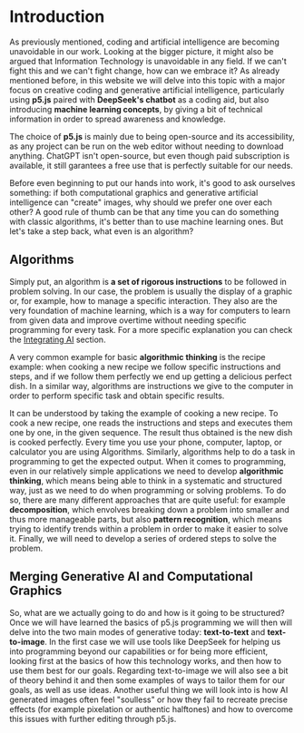 # Introduction

As previously mentioned, coding and artificial intelligence are becoming unavoidable in our work. Looking at the bigger picture, it might also be argued that Information Technology is unavoidable in any field. If we can't fight this and we can't fight change, how can we embrace it? As already mentioned before, in this website we will delve into this topic with a major focus on creative coding and generative artificial intelligence, particularly using **p5.js** paired with **DeepSeek's chatbot** as a coding aid, but also introducing **machine learning concepts**, by giving a bit of technical information in order to spread awareness and knowledge.

The choice of **p5.js** is mainly due to being open-source and its accessibility, as any project can be run on the web editor without needing to download anything. ChatGPT isn't open-source, but even though paid subscription is available, it still garantees a free use that is perfectly suitable for our needs.

Before even beginning to put our hands into work, it's good to ask ourselves something: if both computational graphics and generative artificial intelligence can "create" images, why should we prefer one over each other? A good rule of thumb can be that any time you can do something with classic algorithms, it's better than to use machine learning ones. But let's take a step back, what even is an algorithm?

## Algorithms

Simply put, an algorithm is **a set of rigorous instructions** to be followed in problem solving. In our case, the problem is usually the display of a graphic or, for example, how to manage a specific interaction. They also are the very foundation of machine learning, which is a way for computers to learn from given data and improve overtime without needing specific programming for every task. For a more specific explanation you can check the [Integrating AI](integratingAI.md) section.

A very common example for basic **algorithmic thinking** is the recipe example: when cooking a new recipe we follow specific instructions and steps, and if we follow them perfectly we end up getting a delicious perfect dish. In a similar way, algorithms are instructions we give to the computer in order to perform specific task and obtain specific results. 

It can be understood by taking the example of cooking a new recipe. To cook a new recipe, one reads the instructions and steps and executes them one by one, in the given sequence. The result thus obtained is the new dish is cooked perfectly. Every time you use your phone, computer, laptop, or calculator you are using Algorithms. Similarly, algorithms help to do a task in programming to get the expected output. When it comes to programming, even in our relatively simple applications we need to develop **algorithmic thinking**, which means being able to think in a systematic and structured way, just as we need to do when programming or solving problems. To do so, there are many different approaches that are quite useful: for example **decomposition**, which envolves breaking down a problem into smaller and thus more manageable parts, but also **pattern recognition**, which means trying to identify trends within a problem in order to make it easier to solve it. Finally, we will need to develop a series of ordered steps to solve the problem. 

## Merging Generative AI and Computational Graphics

So, what are we actually going to do and how is it going to be structured? Once we will have learned the basics of p5.js programming we will then will delve into the two main modes of generative today: **text-to-text** and **text-to-image**. In the first case we will use tools like DeepSeek for helping us into programming beyond our capabilities or for being more efficient, looking first at the basics of how this technology works, and then how to use them best for our goals. Regarding text-to-image we will also see a bit of theory behind it and then some examples of ways to tailor them for our goals, as well as use ideas. Another useful thing we will look into is how AI generated images often feel "soulless" or how they fail to recreate precise effects (for example pixelation or authentic halftones) and how to overcome this issues with further editing through p5.js.